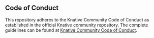 ## Code of Conduct

This repository adheres to the Knative Community Code of Conduct as established in the official Knative community repository. The complete guidelines can be found at [Knative Community Code of Conduct](https://github.com/knative/community/blob/main/CODE-OF-CONDUCT.md).
